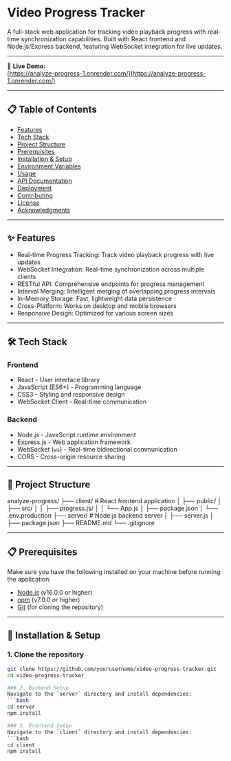 # Video Progress Tracker

A full-stack web application for tracking video playback progress with real-time synchronization capabilities. Built with React frontend and Node.js/Express backend, featuring WebSocket integration for live updates.

---

🚀 **Live Demo:**  
[https://analyze-progress-1.onrender.com/](https://analyze-progress-1.onrender.com/)

---

## 📋 Table of Contents

- [Features](#-features)  
- [Tech Stack](#-tech-stack)  
- [Project Structure](#-project-structure)  
- [Prerequisites](#-prerequisites)  
- [Installation & Setup](#-installation--setup)  
- [Environment Variables](#-environment-variables)  
- [Usage](#-usage)  
- [API Documentation](#-api-documentation)  
- [Deployment](#-deployment)  
- [Contributing](#-contributing)  
- [License](#-license)  
- [Acknowledgments](#-acknowledgments)  

---

## ✨ Features

- Real-time Progress Tracking: Track video playback progress with live updates  
- WebSocket Integration: Real-time synchronization across multiple clients  
- RESTful API: Comprehensive endpoints for progress management  
- Interval Merging: Intelligent merging of overlapping progress intervals  
- In-Memory Storage: Fast, lightweight data persistence  
- Cross-Platform: Works on desktop and mobile browsers  
- Responsive Design: Optimized for various screen sizes  

---

## 🛠 Tech Stack

### Frontend

- React - User interface library  
- JavaScript (ES6+) - Programming language  
- CSS3 - Styling and responsive design  
- WebSocket Client - Real-time communication  

### Backend

- Node.js - JavaScript runtime environment  
- Express.js - Web application framework  
- WebSocket (`ws`) - Real-time bidirectional communication  
- CORS - Cross-origin resource sharing  

---

## 📁 Project Structure

analyze-progress/
├── client/ # React frontend application
│ ├── public/
│ ├── src/
│ │ ├── progress.js/
│ │ └── App.js
│ ├── package.json
│ └── .env.production
├── server/ # Node.js backend server
│ ├── server.js
│ ├── package.json
├── README.md
└── .gitignore


---

## 📋 Prerequisites

Make sure you have the following installed on your machine before running the application:

- [Node.js](https://nodejs.org/) (v16.0.0 or higher)  
- [npm](https://www.npmjs.com/) (v7.0.0 or higher)  
- [Git](https://git-scm.com/) (for cloning the repository)  

---

## 🚀 Installation & Setup

### 1. Clone the repository

```bash
git clone https://github.com/yourusername/video-progress-tracker.git
cd video-progress-tracker

### 2. Backend Setup
Navigate to the `server` directory and install dependencies:
```bash
cd server
npm install

### 3. Frontend Setup
Navigate to the `client` directory and install dependencies:
```bash
cd client
npm install




